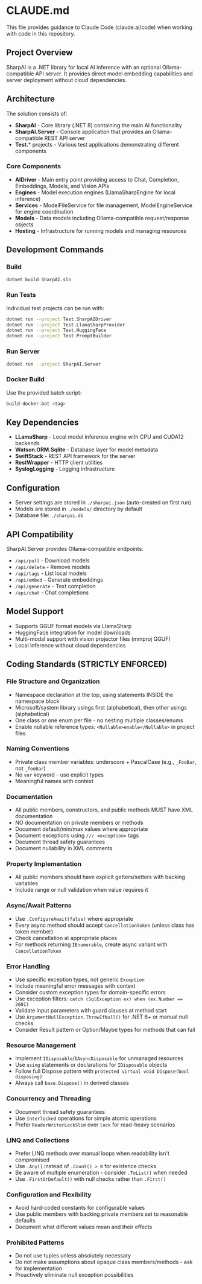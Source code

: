 # CLAUDE.md

This file provides guidance to Claude Code (claude.ai/code) when working with code in this repository.

## Project Overview

SharpAI is a .NET library for local AI inference with an optional Ollama-compatible API server. It provides direct model embedding capabilities and server deployment without cloud dependencies.

## Architecture

The solution consists of:

- **SharpAI** - Core library (.NET 8) containing the main AI functionality
- **SharpAI.Server** - Console application that provides an Ollama-compatible REST API server
- **Test.*** projects - Various test applications demonstrating different components

### Core Components

- **AIDriver** - Main entry point providing access to Chat, Completion, Embeddings, Models, and Vision APIs
- **Engines** - Model execution engines (LlamaSharpEngine for local inference)
- **Services** - ModelFileService for file management, ModelEngineService for engine coordination
- **Models** - Data models including Ollama-compatible request/response objects
- **Hosting** - Infrastructure for running models and managing resources

## Development Commands

### Build
```bash
dotnet build SharpAI.sln
```

### Run Tests
Individual test projects can be run with:
```bash
dotnet run --project Test.SharpAIDriver
dotnet run --project Test.LlamaSharpProvider
dotnet run --project Test.HuggingFace
dotnet run --project Test.PromptBuilder
```

### Run Server
```bash
dotnet run --project SharpAI.Server
```

### Docker Build
Use the provided batch script:
```bash
build-docker.bat <tag>
```

## Key Dependencies

- **LLamaSharp** - Local model inference engine with CPU and CUDA12 backends
- **Watson.ORM.Sqlite** - Database layer for model metadata
- **SwiftStack** - REST API framework for the server
- **RestWrapper** - HTTP client utilities
- **SyslogLogging** - Logging infrastructure

## Configuration

- Server settings are stored in `./sharpai.json` (auto-created on first run)
- Models are stored in `./models/` directory by default
- Database file: `./sharpai.db`

## API Compatibility

SharpAI.Server provides Ollama-compatible endpoints:
- `/api/pull` - Download models
- `/api/delete` - Remove models
- `/api/tags` - List local models
- `/api/embed` - Generate embeddings
- `/api/generate` - Text completion
- `/api/chat` - Chat completions

## Model Support

- Supports GGUF format models via LlamaSharp
- HuggingFace integration for model downloads
- Multi-modal support with vision projector files (mmproj GGUF)
- Local inference without cloud dependencies

## Coding Standards (STRICTLY ENFORCED)

### File Structure and Organization
- Namespace declaration at the top, using statements INSIDE the namespace block
- Microsoft/system library usings first (alphabetical), then other usings (alphabetical)
- One class or one enum per file - no nesting multiple classes/enums
- Enable nullable reference types: `<Nullable>enable</Nullable>` in project files

### Naming Conventions
- Private class member variables: underscore + PascalCase (e.g., `_FooBar`, not `_fooBar`)
- No `var` keyword - use explicit types
- Meaningful names with context

### Documentation
- All public members, constructors, and public methods MUST have XML documentation
- NO documentation on private members or methods
- Document default/min/max values where appropriate
- Document exceptions using `/// <exception>` tags
- Document thread safety guarantees
- Document nullability in XML comments

### Property Implementation
- All public members should have explicit getters/setters with backing variables
- Include range or null validation when value requires it

### Async/Await Patterns
- Use `.ConfigureAwait(false)` where appropriate
- Every async method should accept `CancellationToken` (unless class has token member)
- Check cancellation at appropriate places
- For methods returning `IEnumerable`, create async variant with `CancellationToken`

### Error Handling
- Use specific exception types, not generic `Exception`
- Include meaningful error messages with context
- Consider custom exception types for domain-specific errors
- Use exception filters: `catch (SqlException ex) when (ex.Number == 2601)`
- Validate input parameters with guard clauses at method start
- Use `ArgumentNullException.ThrowIfNull()` for .NET 6+ or manual null checks
- Consider Result pattern or Option/Maybe types for methods that can fail

### Resource Management
- Implement `IDisposable`/`IAsyncDisposable` for unmanaged resources
- Use `using` statements or declarations for `IDisposable` objects
- Follow full Dispose pattern with `protected virtual void Dispose(bool disposing)`
- Always call `base.Dispose()` in derived classes

### Concurrency and Threading
- Document thread safety guarantees
- Use `Interlocked` operations for simple atomic operations
- Prefer `ReaderWriterLockSlim` over `lock` for read-heavy scenarios

### LINQ and Collections
- Prefer LINQ methods over manual loops when readability isn't compromised
- Use `.Any()` instead of `.Count() > 0` for existence checks
- Be aware of multiple enumeration - consider `.ToList()` when needed
- Use `.FirstOrDefault()` with null checks rather than `.First()`

### Configuration and Flexibility
- Avoid hard-coded constants for configurable values
- Use public members with backing private members set to reasonable defaults
- Document what different values mean and their effects

### Prohibited Patterns
- Do not use tuples unless absolutely necessary
- Do not make assumptions about opaque class members/methods - ask for implementation
- Proactively eliminate null exception possibilities